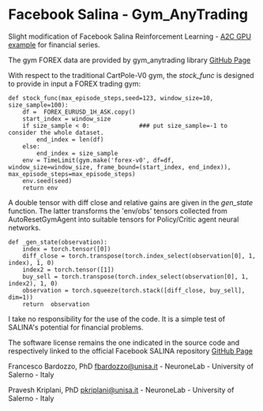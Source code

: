 # Facebook Salina - Gym_AnyTrading
Slight modification of Facebook Salina Reinforcement Learning - [A2C GPU example](https://github.com/facebookresearch/salina/tree/main/salina_examples/rl/a2c) for financial series.

The gym FOREX data are provided by gym_anytrading library [GitHub Page](https://github.com/AminHP/gym-anytrading)

With respect to the traditional CartPole-V0 gym, the _stock_func_ is designed to provide in input a
FOREX trading gym:

```
def stock_func(max_episode_steps,seed=123, window_size=10, size_sample=100):
    df =  FOREX_EURUSD_1H_ASK.copy()
    start_index = window_size
    if size_sample < 0:              ### put size_sample=-1 to consider the whole dataset.
        end_index = len(df)
    else:
        end_index = size_sample
    env = TimeLimit(gym.make('forex-v0', df=df, window_size=window_size, frame_bound=(start_index, end_index)), max_episode_steps=max_episode_steps)
    env.seed(seed)
    return env
```

A double tensor with diff close and relative gains are given in the _gen_state_ function.
The latter transforms the 'env/obs' tensors collected from AutoResetGymAgent 
into suitable tensors for Policy/Critic agent neural networks.


```
def _gen_state(observation):
    index = torch.tensor([0])
    diff_close = torch.transpose(torch.index_select(observation[0], 1, index), 1, 0)
    index2 = torch.tensor([1])
    buy_sell = torch.transpose(torch.index_select(observation[0], 1, index2), 1, 0)
    observation = torch.squeeze(torch.stack([diff_close, buy_sell], dim=1))
    return  observation
```






I take no responsibility for the use of the code.
It is a simple test of SALINA's potential for financial problems.

 


The software license remains the one indicated in the source code and respectively linked to the official Facebook SALINA repository [GitHub Page](https://github.com/facebookresearch/salina)


Francesco Bardozzo, PhD
fbardozzo@unisa.it - NeuroneLab - University of Salerno - Italy

Pravesh Kriplani, PhD
pkriplani@unisa.it - NeuroneLab - University of Salerno - Italy 


